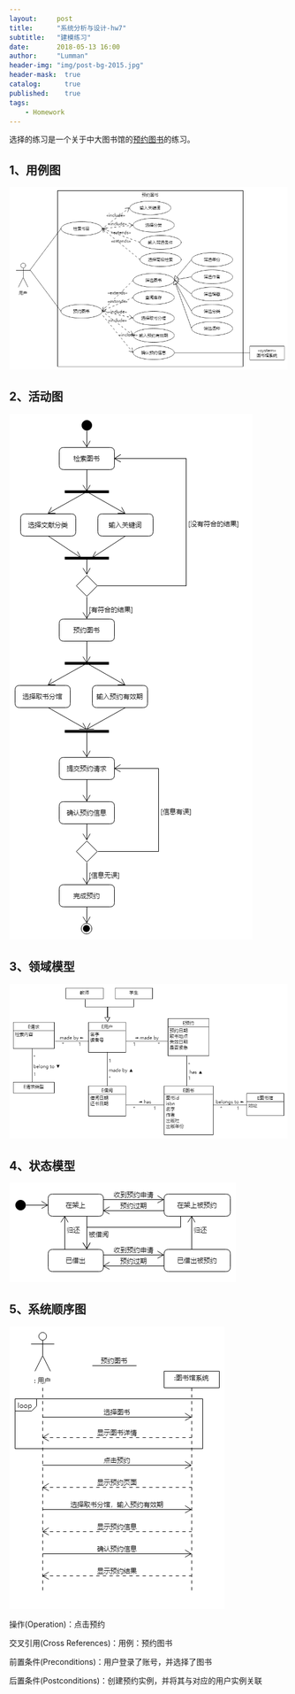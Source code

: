 ```yaml
---
layout:     post
title:      "系统分析与设计-hw7"
subtitle:   "建模练习"
date:       2018-05-13 16:00
author:     "Lumman"
header-img: "img/post-bg-2015.jpg"
header-mask:  true
catalog:      true
published:    true
tags:
    - Homework
---
```


选择的练习是一个关于中大图书馆的[预约图书](https://progressofsad.github.io/Dashboard/Asg_OB.html)的练习。

## 1、用例图

![usecase](https://raw.githubusercontent.com/wulinman/wulinman.github.io/master/img/in-post/hw7/usecase.png)

## 2、活动图

![usecase](https://raw.githubusercontent.com/wulinman/wulinman.github.io/master/img/in-post/hw7/activity.png)

## 3、领域模型

![domain](https://raw.githubusercontent.com/wulinman/wulinman.github.io/master/img/in-post/hw7/domain.png)

## 4、状态模型

![usecase](https://raw.githubusercontent.com/wulinman/wulinman.github.io/master/img/in-post/hw7/state.png)

## 5、系统顺序图

![usecase](https://raw.githubusercontent.com/wulinman/wulinman.github.io/master/img/in-post/hw7/ssd.png)

操作(Operation)：点击预约

交叉引用(Cross References)：用例：预约图书

前置条件(Preconditions)：用户登录了账号，并选择了图书

后置条件(Postconditions)：创建预约实例，并将其与对应的用户实例关联